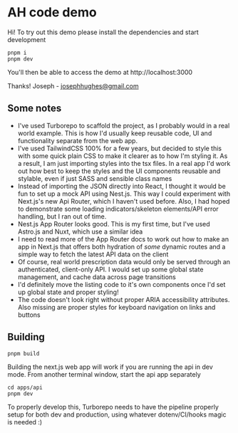 # AH code demo

Hi! To try out this demo please install the dependencies and start development

```
pnpm i
pnpm dev
```

You'll then be able to access the demo at http://localhost:3000

Thanks!
Joseph - josephhughes@gmail.com

## Some notes

- I've used Turborepo to scaffold the project, as I probably would in a real world example. This is how I'd usually keep reusable code, UI and functionality separate from the web app.
- I've used TailwindCSS 100% for a few years, but decided to style this with some quick plain CSS to make it clearer as to how I'm styling it. As a result, I am just importing styles into the tsx files. In a real app I'd work out how best to keep the styles and the UI components reusable and stylable, even if just SASS and sensible class names
- Instead of importing the JSON directly into React, I thought it would be fun to set up a mock API using Nest.js. This way I could experiment with Next.js's new Api Router, which I haven't used before. Also, I had hoped to demonstrate some loading indicators/skeleton elements/API error handling, but I ran out of time.
- Nest.js App Router looks good. This is my first time, but I've used Astro.js and Nuxt, which use a similar idea
- I need to read more of the App Router docs to work out how to make an app in Next.js that offers both hydration of _some_ dynamic routes and a simple way to fetch the latest API data on the client
- Of course, real world prescription data would only be served through an authenticated, client-only API. I would set up some global state management, and cache data across page transitions
- I'd definitely move the listing code to it's own components once I'd set up global state and proper styling!
- The code doesn't look right without proper ARIA accessibility attributes. Also missing are proper styles for keyboard navigation on links and buttons

## Building

```
pnpm build
```

Building the next.js web app will work if you are running the api in dev mode. From another terminal window, start the api app separately

```
cd apps/api
pnpm dev
```

To properly develop this, Turborepo needs to have the pipeline properly setup for both dev and production, using whatever dotenv/CI/hooks magic is needed :)
